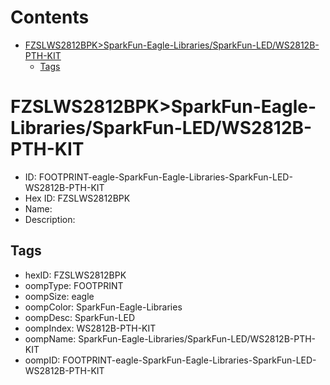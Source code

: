 



Contents
========

* [FZSLWS2812BPK>SparkFun-Eagle-Libraries/SparkFun-LED/WS2812B-PTH-KIT](#fzslws2812bpksparkfun-eagle-librariessparkfun-ledws2812b-pth-kit)
	* [Tags](#tags)

# FZSLWS2812BPK>SparkFun-Eagle-Libraries/SparkFun-LED/WS2812B-PTH-KIT

- ID: FOOTPRINT-eagle-SparkFun-Eagle-Libraries-SparkFun-LED-WS2812B-PTH-KIT
- Hex ID: FZSLWS2812BPK
- Name: 
- Description: 

## Tags

- hexID: FZSLWS2812BPK
- oompType: FOOTPRINT
- oompSize: eagle
- oompColor: SparkFun-Eagle-Libraries
- oompDesc: SparkFun-LED
- oompIndex: WS2812B-PTH-KIT
- oompName: SparkFun-Eagle-Libraries/SparkFun-LED/WS2812B-PTH-KIT
- oompID: FOOTPRINT-eagle-SparkFun-Eagle-Libraries-SparkFun-LED-WS2812B-PTH-KIT
